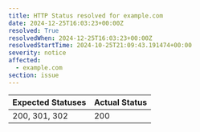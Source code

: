 ```yaml
---
title: HTTP Status resolved for example.com
date: 2024-12-25T16:03:23+00:00Z
resolved: True
resolvedWhen: 2024-12-25T16:03:23+00:00Z
resolvedStartTime: 2024-10-25T21:09:43.191474+00:00
severity: notice
affected:
  - example.com
section: issue
---
```


| Expected Statuses | Actual Status  |
|-------------------|----------------|
| 200, 301, 302 | 200 |
